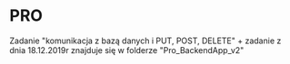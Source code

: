 # PRO
Zadanie "komunikacja z bazą danych i PUT, POST, DELETE" + zadanie z dnia 18.12.2019r znajduje się w folderze "Pro_BackendApp_v2"
